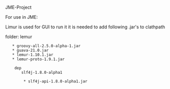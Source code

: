 JME-Project

For use in JME:

Limur is used for GUI to run it it is needed to add following .jar's to clathpath

folder: lemur 


       * groovy-all-2.5.0-alpha-1.jar        
       * guava-21.0.jar        
       * lemur-1.10.1.jar        
       * lemur-proto-1.9.1.jar

        dep 
           slf4j-1.8.0-alpha1
        
            * slf4j-api-1.8.0-alpha1.jar
                

